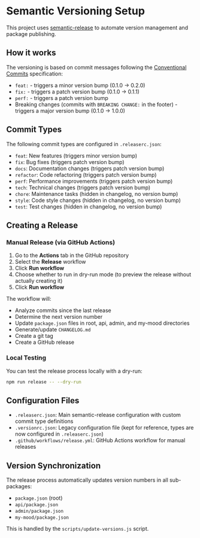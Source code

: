# Semantic Versioning Setup

This project uses [semantic-release](https://github.com/semantic-release/semantic-release) to automate version management and package publishing.

## How it works

The versioning is based on commit messages following the [Conventional Commits](https://www.conventionalcommits.org/) specification:

- `feat:` - triggers a minor version bump (0.1.0 -> 0.2.0)
- `fix:` - triggers a patch version bump (0.1.0 -> 0.1.1)
- `perf:` - triggers a patch version bump
- Breaking changes (commits with `BREAKING CHANGE:` in the footer) - triggers a major version bump (0.1.0 -> 1.0.0)

## Commit Types

The following commit types are configured in `.releaserc.json`:

- `feat`: New features (triggers minor version bump)
- `fix`: Bug fixes (triggers patch version bump)
- `docs`: Documentation changes (triggers patch version bump)
- `refactor`: Code refactoring (triggers patch version bump)
- `perf`: Performance improvements (triggers patch version bump)
- `tech`: Technical changes (triggers patch version bump)
- `chore`: Maintenance tasks (hidden in changelog, no version bump)
- `style`: Code style changes (hidden in changelog, no version bump)
- `test`: Test changes (hidden in changelog, no version bump)

## Creating a Release

### Manual Release (via GitHub Actions)

1. Go to the **Actions** tab in the GitHub repository
2. Select the **Release** workflow
3. Click **Run workflow**
4. Choose whether to run in dry-run mode (to preview the release without actually creating it)
5. Click **Run workflow**

The workflow will:
- Analyze commits since the last release
- Determine the next version number
- Update `package.json` files in root, api, admin, and my-mood directories
- Generate/update `CHANGELOG.md`
- Create a git tag
- Create a GitHub release

### Local Testing

You can test the release process locally with a dry-run:

```bash
npm run release -- --dry-run
```

## Configuration Files

- `.releaserc.json`: Main semantic-release configuration with custom commit type definitions
- `.versionrc.json`: Legacy configuration file (kept for reference, types are now configured in `.releaserc.json`)
- `.github/workflows/release.yml`: GitHub Actions workflow for manual releases

## Version Synchronization

The release process automatically updates version numbers in all sub-packages:
- `package.json` (root)
- `api/package.json`
- `admin/package.json`
- `my-mood/package.json`

This is handled by the `scripts/update-versions.js` script.
